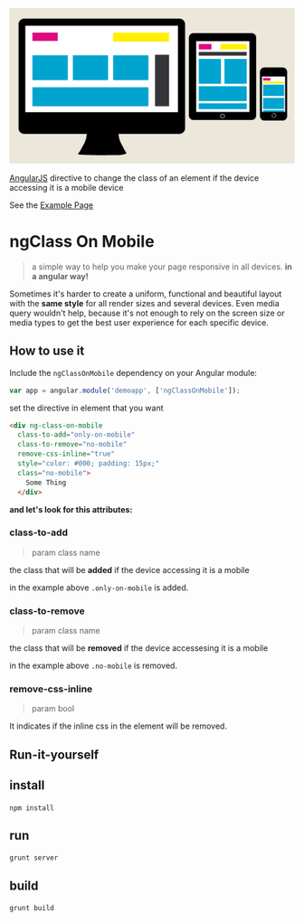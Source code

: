 ![header](https://raw.githubusercontent.com/jhogoforbroke/ng-class-on-mobile/master/examples/ngclass-img-responsive-ilustrator.png)

[AngularJS](http://angularjs.org/) directive to change the class of an element if the device accessing it is a mobile device


See the [Example Page](http://jhogoforbroke.github.io/ng-class-on-mobile/example.html)


# ngClass On Mobile 
> a simple way to help you make your page responsive in all devices. **in a angular way!**


Sometimes it's harder to create a uniform, functional and beautiful layout with the **same style** for all render sizes and several devices. Even media query wouldn't help, because it's not enough to rely on the screen size or media types to get the best user experience for each specific device.


## How to use it

Include the `ngClassOnMobile` dependency on your Angular module:
```javascript
var app = angular.module('demoapp', ['ngClassOnMobile']);
```

set the directive in element that you want
```html
<div ng-class-on-mobile
  class-to-add="only-on-mobile"
  class-to-remove="no-mobile"
  remove-css-inline="true"
  style="color: #000; padding: 15px;"
  class="no-mobile">
    Some Thing
  </div>
```

**and let's look for this attributes:**

### class-to-add
> param class name

the class that will be **added** if the device accessing it is a mobile

in the example above ```.only-on-mobile``` is added.


### class-to-remove
> param class name


the class that will be **removed** if the device accessesing it is a mobile

in the example above ```.no-mobile``` is removed.


### remove-css-inline
> param bool

It indicates if the inline css in the element will be removed.

## Run-it-yourself

install
----------
```npm install```

run
-----
```grunt server```

build
-----
```grunt build```

